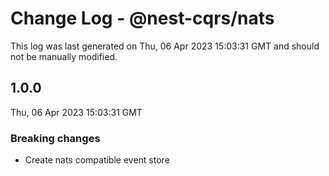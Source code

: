 # Change Log - @nest-cqrs/nats

This log was last generated on Thu, 06 Apr 2023 15:03:31 GMT and should not be manually modified.

## 1.0.0

Thu, 06 Apr 2023 15:03:31 GMT

### Breaking changes

- Create nats compatible event store
